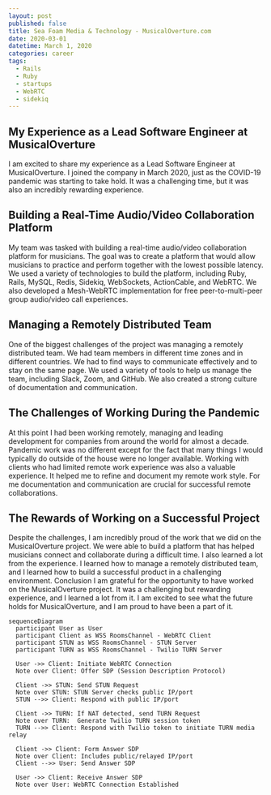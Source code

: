 ```yaml
---
layout: post
published: false
title: Sea Foam Media & Technology - MusicalOverture.com
date: 2020-03-01
datetime: March 1, 2020
categories: career
tags:
  - Rails
  - Ruby
  - startups
  - WebRTC
  - sidekiq
---
```


## My Experience as a Lead Software Engineer at MusicalOverture
I am excited to share my experience as a Lead Software Engineer at MusicalOverture. I joined the company in March 2020, just as the COVID-19 pandemic was starting to take hold. It was a challenging time, but it was also an incredibly rewarding experience.
## Building a Real-Time Audio/Video Collaboration Platform
My team was tasked with building a real-time audio/video collaboration platform for musicians. The goal was to create a platform that would allow musicians to practice and perform together with the lowest possible latency.
We used a variety of technologies to build the platform, including Ruby, Rails, MySQL, Redis, Sidekiq, WebSockets, ActionCable, and WebRTC. We also developed a Mesh-WebRTC implementation for free peer-to-multi-peer group audio/video call experiences.
## Managing a Remotely Distributed Team
One of the biggest challenges of the project was managing a remotely distributed team. We had team members in different time zones and in different countries. We had to find ways to communicate effectively and to stay on the same page.
We used a variety of tools to help us manage the team, including Slack, Zoom, and GitHub. We also created a strong culture of documentation and communication.
## The Challenges of Working During the Pandemic
At this point I had been working remotely, managing and leading development for companies from around the world for almost a decade. Pandemic work was no different except for the fact that many things I would typically do outside of the house were no longer available. Working with clients who had limited remote work experience was also a valuable experience. It helped me to refine and document my remote work style. For me documentation and communication are crucial for successful remote collaborations.
## The Rewards of Working on a Successful Project
Despite the challenges, I am incredibly proud of the work that we did on the MusicalOverture project. We were able to build a platform that has helped musicians connect and collaborate during a difficult time.
I also learned a lot from the experience. I learned how to manage a remotely distributed team, and I learned how to build a successful product in a challenging environment.
Conclusion
I am grateful for the opportunity to have worked on the MusicalOverture project. It was a challenging but rewarding experience, and I learned a lot from it. I am excited to see what the future holds for MusicalOverture, and I am proud to have been a part of it.

```mermaid
sequenceDiagram
  participant User as User
  participant Client as WSS RoomsChannel - WebRTC Client
  participant STUN as WSS RoomsChannel - STUN Server
  participant TURN as WSS RoomsChannel - Twilio TURN Server

  User ->> Client: Initiate WebRTC Connection
  Note over Client: Offer SDP (Session Description Protocol)

  Client ->> STUN: Send STUN Request
  Note over STUN: STUN Server checks public IP/port
  STUN -->> Client: Respond with public IP/port

  Client ->> TURN: If NAT detected, send TURN Request
  Note over TURN:  Generate Twilio TURN session token
  TURN -->> Client: Respond with Twilio token to initiate TURN media relay

  Client ->> Client: Form Answer SDP
  Note over Client: Includes public/relayed IP/port
  Client -->> User: Send Answer SDP

  User ->> Client: Receive Answer SDP
  Note over User: WebRTC Connection Established
```